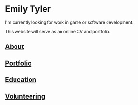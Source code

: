 # Emily Tyler

I'm currently looking for work in game or software development.

This website will serve as an online CV and portfolio.

## [About](about.md)

## [Portfolio](portfolio.md)

## [Education](education.md)

## [Volunteering](volunteering.md)
